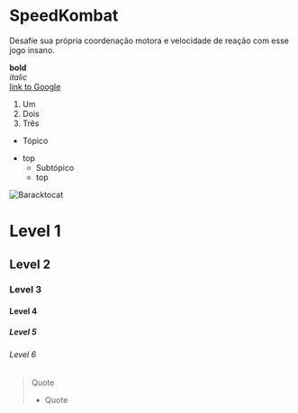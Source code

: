 # SpeedKombat
Desafie sua própria coordenação motora e velocidade de reação com esse jogo insano.

**bold**   
*italic*    
[link to Google](https://google.com)   

1. Um   
2. Dois   
3. Três   

- Tópico   
* top    
  - Subtópico   
  * top   
  

![Baracktocat](https://octodex.github.com/images/baracktocat.jpg)

# Level 1
## Level 2
### Level 3
#### Level 4
##### Level 5
###### Level 6

> Quote
> - Quote
